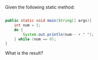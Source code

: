 Given the following static method:

```java

public static void main(String[] args){
    int num = 5;              
    do {
        System.out.println(num-- + " ");
    } while (num == 0);
}
```

What is the result?

